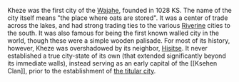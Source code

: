 Kheze was the first city of the [Wajahe](index.md), founded in 1028 KS. The name of the city itself means "the place where oats are stored". It was a center of trade across the lakes, and had strong trading ties to the various [Riverine](The%20Riverine%20Culture.md) cities to the south. It was also famous for being the first known walled city in the world, though these were a simple wooden palisade. For most of its history, however, Kheze was overshadowed by its neighbor, [Hisitse](Hisitse%20(City)). It never established a true city-state of its own (that extended significantly beyond its immediate walls), instead serving as an early capital of the [[Ksehen Clan]], prior to the establishment of [the titular city](Svr-Ksehen.md).